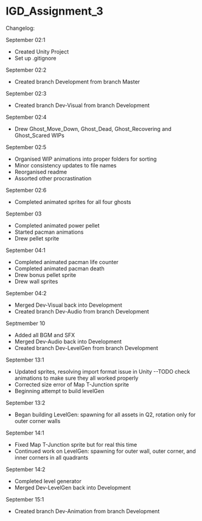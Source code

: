 # IGD_Assignment_3
 
Changelog:

September 02:1
- Created Unity Project
- Set up .gitignore

September 02:2
- Created branch Development from branch Master

September 02:3
- Created branch Dev-Visual from branch Development

September 02:4
- Drew Ghost_Move_Down, Ghost_Dead, Ghost_Recovering and Ghost_Scared WIPs

September 02:5
- Organised WIP animations into proper folders for sorting
- Minor consistency updates to file names
- Reorganised readme
- Assorted other procrastination

September 02:6
- Completed animated sprites for all four ghosts

September 03
- Completed animated power pellet
- Started pacman animations
- Drew pellet sprite

September 04:1
- Completed animated pacman life counter
- Completed animated pacman death
- Drew bonus pellet sprite
- Drew wall sprites

September 04:2
- Merged Dev-Visual back into Development
- Created branch Dev-Audio from branch Development

Septmember 10
- Added all BGM and SFX
- Merged Dev-Audio back into Development
- Created branch Dev-LevelGen from branch Development

September 13:1
- Updated sprites, resolving import format issue in Unity
--TODO check animations to make sure they all worked properly
- Corrected size error of Map T-Junction sprite
- Beginning attempt to build levelGen

September 13:2
- Began building LevelGen: spawning for all assets in Q2, rotation only for outer corner walls

September 14:1
- Fixed Map T-Junction sprite but for real this time
- Continued work on LevelGen: spawning for outer wall, outer corner, and inner corners in all quadrants

September 14:2
- Completed level generator
- Merged Dev-LevelGen back into Development

September 15:1
- Created branch Dev-Animation from branch Development

